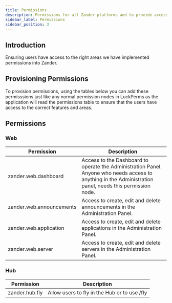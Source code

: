 ```yaml
---
title: Permissions
description: Permissions for all Zander platforms and to provide access for your community and staff.
sidebar_label: Permissions
sidebar_position: 3
---
```


## Introduction
Ensuring users have access to the right areas we have implemented permissions into Zander.

## Provisioning Permissions
To provision permissions, using the tables below you can add these permisssions just like any normal permission nodes in LuckPerms as the application will read the permissions table to ensure that the users have access to the correct features and areas.

## Permissions

### Web
| Permission               | Description                                                                                                                                                |
| ------------------------ | ---------------------------------------------------------------------------------------------------------------------------------------------------------- |
| zander.web.dashboard     | Access to the Dashboard to operate the Administration Panel. Anyone who needs access to anything in the Administration panel, needs this permission node. |
| zander.web.announcements | Access to create, edit and delete announcements in the Administration Panel.                                                                               |
| zander.web.application   | Access to create, edit and delete applications in the Administration Panel.                                                                                |
| zander.web.server        | Access to create, edit and delete servers in the Administration Panel.                                                                                     |

### Hub
| Permission     | Description                                  |
| -------------- | -------------------------------------------- |
| zander.hub.fly | Allow users to fly in the Hub or to use /fly |